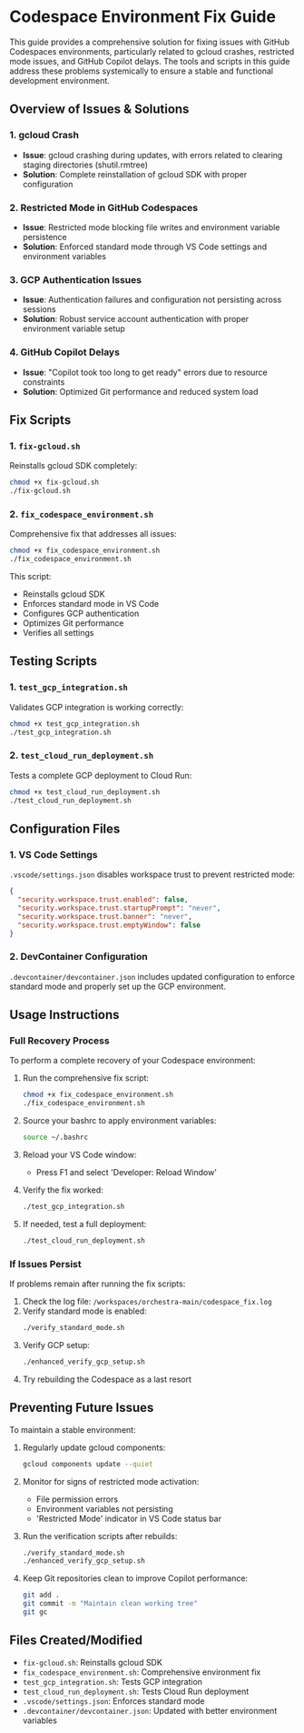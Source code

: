 # Codespace Environment Fix Guide

This guide provides a comprehensive solution for fixing issues with GitHub Codespaces environments, particularly related to gcloud crashes, restricted mode issues, and GitHub Copilot delays. The tools and scripts in this guide address these problems systemically to ensure a stable and functional development environment.

## Overview of Issues & Solutions

### 1. gcloud Crash
- **Issue**: gcloud crashing during updates, with errors related to clearing staging directories (shutil.rmtree)
- **Solution**: Complete reinstallation of gcloud SDK with proper configuration

### 2. Restricted Mode in GitHub Codespaces
- **Issue**: Restricted mode blocking file writes and environment variable persistence
- **Solution**: Enforced standard mode through VS Code settings and environment variables

### 3. GCP Authentication Issues
- **Issue**: Authentication failures and configuration not persisting across sessions
- **Solution**: Robust service account authentication with proper environment variable setup

### 4. GitHub Copilot Delays
- **Issue**: "Copilot took too long to get ready" errors due to resource constraints
- **Solution**: Optimized Git performance and reduced system load

## Fix Scripts

### 1. `fix-gcloud.sh`
Reinstalls gcloud SDK completely:
```bash
chmod +x fix-gcloud.sh
./fix-gcloud.sh
```

### 2. `fix_codespace_environment.sh`
Comprehensive fix that addresses all issues:
```bash
chmod +x fix_codespace_environment.sh
./fix_codespace_environment.sh
```

This script:
- Reinstalls gcloud SDK
- Enforces standard mode in VS Code
- Configures GCP authentication
- Optimizes Git performance
- Verifies all settings

## Testing Scripts

### 1. `test_gcp_integration.sh`
Validates GCP integration is working correctly:
```bash
chmod +x test_gcp_integration.sh
./test_gcp_integration.sh
```

### 2. `test_cloud_run_deployment.sh`
Tests a complete GCP deployment to Cloud Run:
```bash
chmod +x test_cloud_run_deployment.sh
./test_cloud_run_deployment.sh
```

## Configuration Files

### 1. VS Code Settings
`.vscode/settings.json` disables workspace trust to prevent restricted mode:
```json
{
  "security.workspace.trust.enabled": false,
  "security.workspace.trust.startupPrompt": "never",
  "security.workspace.trust.banner": "never",
  "security.workspace.trust.emptyWindow": false
}
```

### 2. DevContainer Configuration
`.devcontainer/devcontainer.json` includes updated configuration to enforce standard mode and properly set up the GCP environment.

## Usage Instructions

### Full Recovery Process

To perform a complete recovery of your Codespace environment:

1. Run the comprehensive fix script:
   ```bash
   chmod +x fix_codespace_environment.sh
   ./fix_codespace_environment.sh
   ```

2. Source your bashrc to apply environment variables:
   ```bash
   source ~/.bashrc
   ```

3. Reload your VS Code window:
   - Press F1 and select 'Developer: Reload Window'

4. Verify the fix worked:
   ```bash
   ./test_gcp_integration.sh
   ```

5. If needed, test a full deployment:
   ```bash
   ./test_cloud_run_deployment.sh
   ```

### If Issues Persist

If problems remain after running the fix scripts:

1. Check the log file: `/workspaces/orchestra-main/codespace_fix.log`
2. Verify standard mode is enabled:
   ```bash
   ./verify_standard_mode.sh
   ```
3. Verify GCP setup:
   ```bash
   ./enhanced_verify_gcp_setup.sh
   ```
4. Try rebuilding the Codespace as a last resort

## Preventing Future Issues

To maintain a stable environment:

1. Regularly update gcloud components:
   ```bash
   gcloud components update --quiet
   ```

2. Monitor for signs of restricted mode activation:
   - File permission errors
   - Environment variables not persisting
   - 'Restricted Mode' indicator in VS Code status bar

3. Run the verification scripts after rebuilds:
   ```bash
   ./verify_standard_mode.sh
   ./enhanced_verify_gcp_setup.sh
   ```

4. Keep Git repositories clean to improve Copilot performance:
   ```bash
   git add .
   git commit -m "Maintain clean working tree"
   git gc
   ```

## Files Created/Modified

- `fix-gcloud.sh`: Reinstalls gcloud SDK
- `fix_codespace_environment.sh`: Comprehensive environment fix
- `test_gcp_integration.sh`: Tests GCP integration
- `test_cloud_run_deployment.sh`: Tests Cloud Run deployment
- `.vscode/settings.json`: Enforces standard mode
- `.devcontainer/devcontainer.json`: Updated with better environment variables
